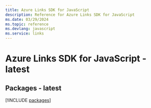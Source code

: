 ```yaml
---
title: Azure Links SDK for JavaScript
description: Reference for Azure Links SDK for JavaScript
ms.date: 03/29/2024
ms.topic: reference
ms.devlang: javascript
ms.service: links
---
```

# Azure Links SDK for JavaScript - latest
## Packages - latest
[!INCLUDE [packages](links-index.md)]